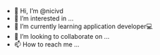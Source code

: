 - 👋 Hi, I’m @nicivd
- 👀 I’m interested in ...
- 🌱 I’m currently learning application developer💻
- 💞️ I’m looking to collaborate on ...
- 📫 How to reach me ...

<!---
nicivd/nicivd is a ✨ special ✨ repository because its `README.md` (this file) appears on your GitHub profile.
You can click the Preview link to take a look at your changes.
--->
